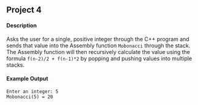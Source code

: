 Project 4
---------
#### Description
  Asks the user for a single, positive integer through the C++ program and sends that value into the Assembly function `Mobonacci` through the stack. The Assembly function will then recursively calculate the value using the formula `f(n-2)/2 + f(n-1)*2` by popping and pushing values into multiple stacks.
  
#### Example Output
  ```
  Enter an integer: 5
  Mobonacci(5) = 20
  ```
